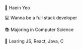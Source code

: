 🥸 Haein Yeo

💻 Wanna be a full stack developer

📚 Majoring in Computer Science

📝 Learing JS, React, Java, C

